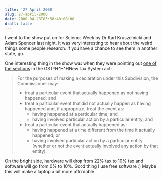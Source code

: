 ```yaml
---
title: '27 April 2000'
slug: 27-april-2000
date: 2000-04-28T03:58:48+08:00
draft: false
---
```


I went to the show put on for Science Week by Dr Karl Kruszelnicki and
Adam Spencer last night. It was very interesting to hear about the
weird things some people research. If you have a chance to see them in
another state, go.

One interesting thing in the show was when they were pointing out [one
of the
sections](http://scaletext.law.gov.au/html/comact/10/5967/1/CM005070.htm)
in the GST\^H\^H\^HNew Tax System act:

> For the purposes of making a declaration under this
> Subdivision, the Commissioner may:
>
> -   treat a particular event that actually happened as not
>     having happened; and
> -   treat a particular event that did not actually happen
>     as having happened and, if appropriate, treat the event as:
>     -   having happened at a particular time; and
>     -   having involved particular action by a particular
>         entity; and
> -   treat a particular event that actually happened as:
>     -   having happened at a time different from the time
>         it actually happened; or
>     -   having involved particular action by a particular
>         entity (whether or not the event actually involved any
>         action by that entity).

On the bright side, hardware will drop from 22% tax to 10% tax and
software will go from 0% to 10%. Good thing I use free software :)
Maybe this will make a laptop a bit more affordable
